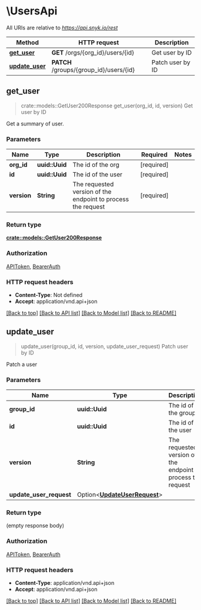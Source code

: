 # \UsersApi

All URIs are relative to *https://api.snyk.io/rest*

Method | HTTP request | Description
------------- | ------------- | -------------
[**get_user**](UsersApi.md#get_user) | **GET** /orgs/{org_id}/users/{id} | Get user by ID
[**update_user**](UsersApi.md#update_user) | **PATCH** /groups/{group_id}/users/{id} | Patch user by ID



## get_user

> crate::models::GetUser200Response get_user(org_id, id, version)
Get user by ID

Get a summary of user.

### Parameters


Name | Type | Description  | Required | Notes
------------- | ------------- | ------------- | ------------- | -------------
**org_id** | **uuid::Uuid** | The id of the org | [required] |
**id** | **uuid::Uuid** | The id of the user | [required] |
**version** | **String** | The requested version of the endpoint to process the request | [required] |

### Return type

[**crate::models::GetUser200Response**](getUser_200_response.md)

### Authorization

[APIToken](../README.md#APIToken), [BearerAuth](../README.md#BearerAuth)

### HTTP request headers

- **Content-Type**: Not defined
- **Accept**: application/vnd.api+json

[[Back to top]](#) [[Back to API list]](../README.md#documentation-for-api-endpoints) [[Back to Model list]](../README.md#documentation-for-models) [[Back to README]](../README.md)


## update_user

> update_user(group_id, id, version, update_user_request)
Patch user by ID

Patch a user

### Parameters


Name | Type | Description  | Required | Notes
------------- | ------------- | ------------- | ------------- | -------------
**group_id** | **uuid::Uuid** | The id of the group | [required] |
**id** | **uuid::Uuid** | The id of the user | [required] |
**version** | **String** | The requested version of the endpoint to process the request | [required] |
**update_user_request** | Option<[**UpdateUserRequest**](UpdateUserRequest.md)> |  |  |

### Return type

 (empty response body)

### Authorization

[APIToken](../README.md#APIToken), [BearerAuth](../README.md#BearerAuth)

### HTTP request headers

- **Content-Type**: application/vnd.api+json
- **Accept**: application/vnd.api+json

[[Back to top]](#) [[Back to API list]](../README.md#documentation-for-api-endpoints) [[Back to Model list]](../README.md#documentation-for-models) [[Back to README]](../README.md)

